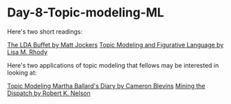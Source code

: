 # Day-8-Topic-modeling-ML

Here's two short readings:

[The LDA Buffet by Matt Jockers](http://www.matthewjockers.net/2011/09/29/the-lda-buffet-is-now-open-or-latent-dirichlet-allocation-for-english-majors/)
[Topic Modeling and Figurative Language by Lisa M. Rhody](http://journalofdigitalhumanities.org/2-1/topic-modeling-and-figurative-language-by-lisa-m-rhody/)

Here's two applications of topic modeling that fellows may be interested in looking at:

[Topic Modeling Martha Ballard's Diary by Cameron Blevins](http://www.cameronblevins.org/posts/topic-modeling-martha-ballards-diary/)
[Mining the Dispatch by Robert K. Nelson](http://dsl.richmond.edu/dispatch/pages/home)
